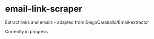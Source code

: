 # email-link-scraper
Extract links and emails - adapted from DiegoCaraballo/Email-extractor

Currently in progress
